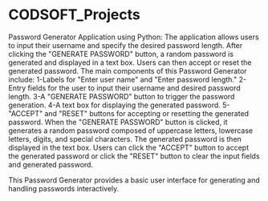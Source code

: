 # CODSOFT_Projects
Password Generator Application using Python:
The application allows users to input their username and specify the desired password length. After clicking the "GENERATE PASSWORD" button, a random password is generated and displayed in a text box. Users can then accept or reset the generated password.
The main components of this Password Generator include:
1-Labels for "Enter user name" and "Enter password length."
2-Entry fields for the user to input their username and desired password length.
3-A "GENERATE PASSWORD" button to trigger the password generation.
4-A text box for displaying the generated password.
5-"ACCEPT" and "RESET" buttons for accepting or resetting the generated password.
When the "GENERATE PASSWORD" button is clicked, it generates a random password composed of uppercase letters, lowercase letters, digits, and special characters. The generated password is then displayed in the text box. Users can click the "ACCEPT" button to accept the generated password or click the "RESET" button to clear the input fields and generated password.

This Password Generator provides a basic user interface for generating and handling passwords interactively.
